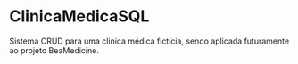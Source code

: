 # ClinicaMedicaSQL
Sistema CRUD para uma clinica médica fictícia, sendo aplicada futuramente ao projeto BeaMedicine.

